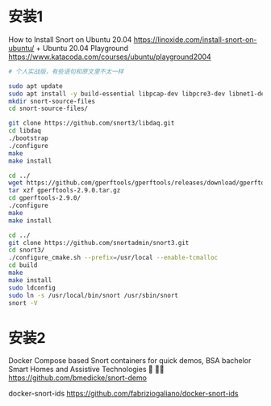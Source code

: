 
# 安装1

How to Install Snort on Ubuntu 20.04 https://linoxide.com/install-snort-on-ubuntu/ + Ubuntu 20.04 Playground https://www.katacoda.com/courses/ubuntu/playground2004
```sh
# 个人实战版，有些语句和原文里不太一样

sudo apt update
sudo apt install -y build-essential libpcap-dev libpcre3-dev libnet1-dev zlib1g-dev luajit hwloc libdnet-dev libdumbnet-dev bison flex liblzma-dev openssl libssl-dev pkg-config libhwloc-dev cmake cpputest libsqlite3-dev uuid-dev libcmocka-dev libnetfilter-queue-dev libmnl-dev autotools-dev libluajit-5.1-dev libunwind-dev
mkdir snort-source-files
cd snort-source-files/

git clone https://github.com/snort3/libdaq.git
cd libdaq
./bootstrap
./configure
make
make install

cd ../
wget https://github.com/gperftools/gperftools/releases/download/gperftools-2.9/gperftools-2.9.0.tar.gz
tar xzf gperftools-2.9.0.tar.gz 
cd gperftools-2.9.0/
./configure
make 
make install

cd ../
git clone https://github.com/snortadmin/snort3.git
cd snort3/
./configure_cmake.sh --prefix=/usr/local --enable-tcmalloc
cd build
make
make install
sudo ldconfig
sudo ln -s /usr/local/bin/snort /usr/sbin/snort
snort -V
```

# 安装2

Docker Compose based Snort containers for quick demos, BSA bachelor Smart Homes and Assistive Technologies 🐖 🦹‍♂️ https://github.com/bmedicke/snort-demo

docker-snort-ids https://github.com/fabriziogaliano/docker-snort-ids

